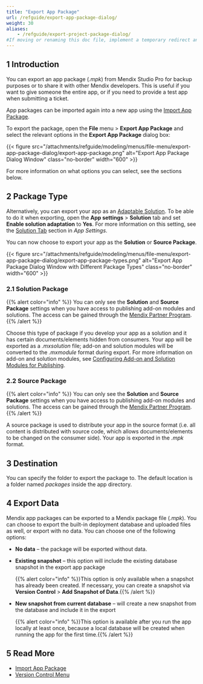 ```yaml
---
title: "Export App Package"
url: /refguide/export-app-package-dialog/
weight: 30
aliases:
    - /refguide/export-project-package-dialog/
#If moving or renaming this doc file, implement a temporary redirect and let the respective team know they should update the URL in the product. See Mapping to Products for more details.
---
```


## 1 Introduction

You can export an app package (*.mpk*) from Mendix Studio Pro for backup purposes or to share it with other Mendix developers. This is useful if you want to give someone the entire app, or if you need to provide a test app when submitting a ticket.

App packages can be imported again into a new app using the [Import App Package](/refguide/import-app-package-dialog/).

To export the package, open the **File** menu > **Export App Package** and select the relevant options in the **Export App Package** dialog box:

{{< figure src="/attachments/refguide/modeling/menus/file-menu/export-app-package-dialog/export-app-package.png" alt="Export App Package Dialog Window" class="no-border" width="600" >}}

For more information on what options you can select, see the sections below. 

## 2 Package Type

Alternatively, you can export your app as an [Adaptable Solution](/appstore/creating-content/sol-adapt/). To be able to do it when exporting, open the **App settings** > **Solution** tab and set **Enable solution adaptation** to **Yes**. For more information on this setting, see the [Solution Tab](/refguide/app-settings/#solution) section in *App Settings*. 

You can now choose to export your app as the **Solution** or **Source Package**. 

{{< figure src="/attachments/refguide/modeling/menus/file-menu/export-app-package-dialog/export-app-package-types.png" alt="Export App Package Dialog Window with Different Package Types" class="no-border" width="600" >}}

### 2.1 Solution Package

{{% alert color="info" %}}
You can only see the **Solution** and **Source Package** settings when you have access to publishing add-on modules and solutions. The access can be gained through the [Mendix Partner Program](/appstore/partner-program/).
{{% /alert %}}

Choose this type of package if you develop your app as a solution and it has certain documents/elements hidden from consumers. Your app will be exported as a *.mxsolution* file; add-on and solution modules will be converted to the *.mxmodule* format during export. For more information on add-on and solution modules, see [Configuring Add-on and Solution Modules for Publishing](/refguide/configure-add-on-and-solution-modules/).

### 2.2 Source Package

{{% alert color="info" %}}
You can only see the **Solution** and **Source Package** settings when you have access to publishing add-on modules and solutions. The access can be gained through the [Mendix Partner Program](/appstore/partner-program/).
{{% /alert %}}

A source package is used to distribute your app in the source format (i.e. all content is distributed with source code, which allows documents/elements to be changed on the consumer side). Your app is exported in the *.mpk* format. 

## 3 Destination

You can specify the folder to export the package to. The default location is a folder named *packages* inside the app directory.

## 4 Export Data

Mendix app packages can be exported to a Mendix package file (*.mpk*).  You can choose to export the built-in deployment database and uploaded files as well, or export with no data. You can choose one of the following options:

* **No data** – the package will be exported without data.
* **Existing snapshot** – this option will include the existing database snapshot in the export app package

    {{% alert color="info" %}}This option is only available when a snapshot has already been created. If necessary, you can create a snapshot via **Version Control** > **Add Snapshot of Data**.{{% /alert %}}

* **New snapshot from current database** – will create a new snapshot from the database and include it in the export

    {{% alert color="info" %}}This option is available after you run the app locally at least once, because a local database will be created when running the app for the first time.{{% /alert %}}

## 5 Read More

* [Import App Package](/refguide/import-app-package-dialog/)
* [Version Control Menu](/refguide/version-control-menu/)
